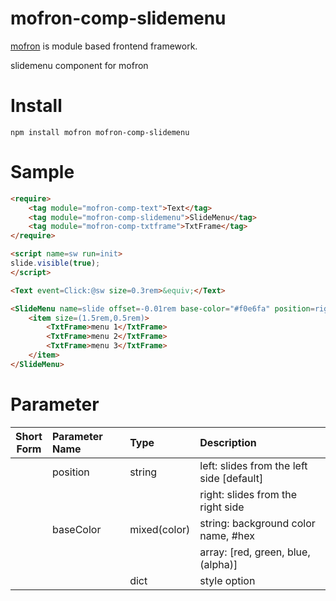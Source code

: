 # mofron-comp-slidemenu
[mofron](https://mofron.github.io/mofron/) is module based frontend framework.

slidemenu component for mofron


# Install
```
npm install mofron mofron-comp-slidemenu
```

# Sample
```html
<require>
    <tag module="mofron-comp-text">Text</tag>
    <tag module="mofron-comp-slidemenu">SlideMenu</tag>
    <tag module="mofron-comp-txtframe">TxtFrame</tag>
</require>

<script name=sw run=init>
slide.visible(true);
</script>

<Text event=Click:@sw size=0.3rem>&equiv;</Text>

<SlideMenu name=slide offset=-0.01rem base-color="#f0e6fa" position=right>
    <item size=(1.5rem,0.5rem)>
        <TxtFrame>menu 1</TxtFrame>
        <TxtFrame>menu 2</TxtFrame>
        <TxtFrame>menu 3</TxtFrame>
    </item>
</SlideMenu>
```

# Parameter

| Short<br>Form | Parameter Name | Type | Description |
|:-------------:|:---------------|:-----|:------------|
| | position | string | left: slides from the left side [default] |
| | | | right: slides from the right side |
| | baseColor | mixed(color) | string: background color name, #hex |
| | | | array: [red, green, blue, (alpha)] |
| | | dict | style option |

